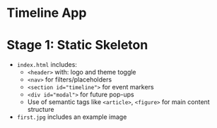 # Timeline App
# Stage 1: Static Skeleton
- `index.html` includes:
  - `<header>` with: logo and theme toggle
  - `<nav>` for filters/placeholders
  - `<section id="timeline">` for event markers
  - `<div id="modal">` for future pop-ups
  - Use of semantic tags like `<article>`, `<figure>` for main content structure
- `first.jpg` includes an example image
